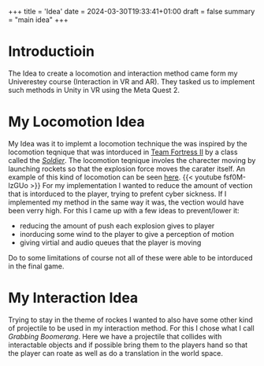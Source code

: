 +++
title = 'Idea'
date = 2024-03-30T19:33:41+01:00
draft = false
summary = "main idea"
+++
# Introductioin
The Idea to create a locomotion and interaction method came form my Univerestey course (Interaction in VR and AR). They tasked us to implement such  methods in Unity in VR using the Meta Quest 2. 
# My Locomotion Idea
My Idea was it to implemt a locomotion technique the was inspired by the locomotion teqnique that was intorduced in [Team Fortress II](https://www.teamfortress.com/) by a class called the [*Soldier*](https://wiki.teamfortress.com/wiki/Soldier). The locomotion teqnique involes the charecter moving by launching rockets so that the explosion force moves the carater itself. An example of this kind of locomotion can be seen [here](https://www.youtube.com/watch?v=fsf0M-lzGUo).
{{< youtube fsf0M-lzGUo >}}
For my implementation I wanted to reduce the amount of vection that is intorduced to the player, trying to prefent cyber sickness. If I implemented my method in the same way it was, the vection would have been verry high. For this I came up with a few ideas to prevent/lower it: 

* reducing the amount of push each explosion gives to player 
* inorducing some wind to the player to give a perception of motion 
* giving virtial and audio queues that the player is moving 

Do to some limitations of course not all of these were able to be intorduced in the final game. 

# My Interaction Idea 

Trying to stay in the theme of rockes I wanted to also have some other kind of projectile to be used in my interaction method. For this I chose what I call *Grabbing Boomerang*. Here we have a projectile that collides with interactable objects and if possible bring them to the players hand so that the player can roate as well as do a translation in the world space.
